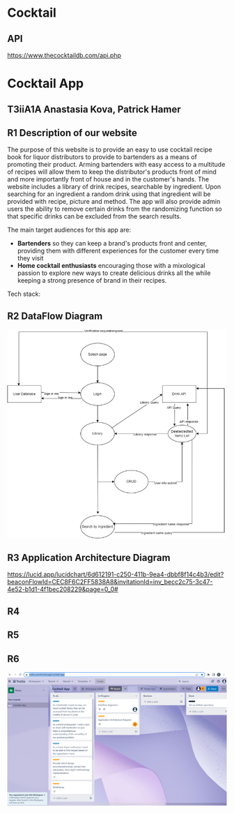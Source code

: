 # Cocktail
## API 
https://www.thecocktaildb.com/api.php


# Cocktail App
## T3iiA1A Anastasia Kova, Patrick Hamer

## R1 Description of our website
The purpose of this website is to provide an easy to use cocktail recipe book for liquor distributors to provide to bartenders as a means of promoting their product. Arming bartenders with easy access to a multitude of recipes will allow them to keep the distributor's products front of mind and more importantly front of house and in the customer's hands.
The website includes a library of drink recipes, searchable by ingredient. Upon searching for an ingredient a random drink using that ingredient will be provided with recipe, picture and method. The app will also provide admin users the ability to remove certain drinks from the randomizing function so that specific drinks can be excluded from the search results.

The main target audiences for this app are:
- **Bartenders** so they can keep a brand's products front and center, providing them with different experiences for the customer every time they visit
- **Home cocktail enthusiasts** encouraging those with a mixological passion to explore new ways to create delicious drinks all the while keeping a strong presence of brand in their recipes.

Tech stack:


## R2 DataFlow Diagram
<img src="./docs/DFD.png" alt="DFD for Cocktail">

## R3 Application Architecture Diagram 
https://lucid.app/lucidchart/6d612191-c250-411b-9ea4-dbbf8f14c4b3/edit?beaconFlowId=CEC8F6C2FF5838A8&invitationId=inv_becc2c75-3c47-4e52-b1d1-4f1bec208229&page=0_0#

## R4

## R5

## R6
<img src="./docs/trello-day-one.png" alt="Trello board Day 1" height="">